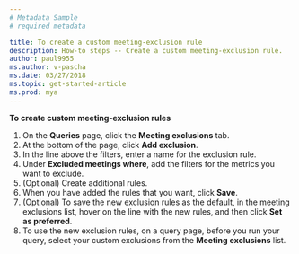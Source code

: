 ```yaml
---
# Metadata Sample
# required metadata

title: To create a custom meeting-exclusion rule
description: How-to steps -- Create a custom meeting-exclusion rule. 
author: paul9955
ms.author: v-pascha
ms.date: 03/27/2018
ms.topic: get-started-article
ms.prod: mya
---
```


**To create custom meeting-exclusion rules**

1. On the **Queries** page, click the **Meeting exclusions** tab.
2. At the bottom of the page, click **Add exclusion**.
3. In the line above the filters, enter a name for the exclusion rule.
4. Under **Excluded meetings where**, add the filters for the metrics you want to exclude.
5. (Optional) Create additional rules.
6. When you have added the rules that you want, click **Save**.
7. (Optional) To save the new exclusion rules as the default, in the meeting exclusions list, hover on the line with the new rules, and then click **Set as preferred**.
8. To use the new exclusion rules, on a query page, before you run your query, select your custom exclusions from the **Meeting exclusions** list.
